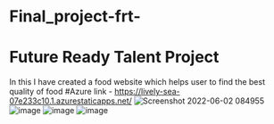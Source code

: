 # Final_project-frt-

# Future Ready Talent Project 
In this I have created a food website which helps user to find the best quality of food
#Azure link - https://lively-sea-07e233c10.1.azurestaticapps.net/
![Screenshot 2022-06-02 084955](https://user-images.githubusercontent.com/86730309/171546340-ad19a303-bb1b-4d90-89ff-a4b0fad52d69.png)
![image](https://user-images.githubusercontent.com/86730309/171546486-96993811-28a8-43d5-b804-96ff8c867cdf.png)
![image](https://user-images.githubusercontent.com/86730309/171546591-f57f5084-2266-4beb-b448-d8f6a2501d57.png)
![image](https://user-images.githubusercontent.com/86730309/171546713-db772156-8c66-4a7c-86ac-5dd70dfd5cac.png)
